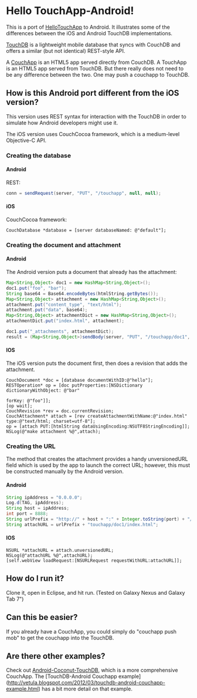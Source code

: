 # Hello TouchApp-Android!

This is a port of [HelloTouchApp](https://github.com/jchris/HelloTouchApp) to Android. It illustrates some of the differences between the iOS and Android TouchDB implementations.

[TouchDB](https://github.com/couchbaselabs/TouchDB-Android/) is a lightweight mobile database that syncs with CouchDB and offers a similar (but not identical) REST-style API.

A [CouchApp](http://couchapp.org) is an HTML5 app served directly from CouchDB. 
A TouchApp is an HTML5 app served from TouchDB. But there really does not need to be any difference between the two. One may push a couchapp to TouchDB.

## How is this Android port different from the iOS version?

This version uses REST syntax for interaction with the TouchDB in order to simulate how Android developers might use it. 

The iOS version uses CouchCocoa framework, which is a medium-level Objective-C API.

### Creating the database

#### Android

REST:

````java
conn = sendRequest(server, "PUT", "/touchapp", null, null);
````

#### iOS

CouchCocoa framework:

````
CouchDatabase *database = [server databaseNamed: @"default"];
````

### Creating the document and attachment

#### Android

The Android version puts a document that already has the attachment:

````java
Map<String,Object> doc1 = new HashMap<String,Object>();
doc1.put("foo", "bar");
String base64 = Base64.encodeBytes(htmlString.getBytes());
Map<String,Object> attachment = new HashMap<String,Object>();
attachment.put("content_type", "text/html");
attachment.put("data", base64);
Map<String,Object> attachmentDict = new HashMap<String,Object>();
attachmentDict.put("index.html", attachment);

doc1.put("_attachments", attachmentDict);
result = (Map<String,Object>)sendBody(server, "PUT", "/touchapp/doc1", doc1);
````

#### IOS

The iOS version puts the document first, then does a revision that adds the attachment.

````
CouchDocument *doc = [database documentWithID:@"hello"];
RESTOperation* op = [doc putProperties:[NSDictionary dictionaryWithObject: @"bar"
                                                                   forKey: @"foo"]];
[op wait]; 
CouchRevision *rev = doc.currentRevision;
CouchAttachment* attach = [rev createAttachmentWithName:@"index.html" type:@"text/html; charset=utf-8"];
op = [attach PUT:[htmlString dataUsingEncoding:NSUTF8StringEncoding]];
NSLog(@"make attachment %@",attach);
````

### Creating the URL

The method that creates the attachment provides a handy unversionedURL field which is used by the app to launch the correct URL; however, 
this must be constructed manually by the Android version.

#### Android


````java
String ipAddress = "0.0.0.0";
Log.d(TAG, ipAddress);
String host = ipAddress;
int port = 8888;
String urlPrefix = "http://" + host + ":" + Integer.toString(port) + "/";
String attachURL = urlPrefix + "touchapp/doc1/index.html";
 ````
 
#### IOS

````
NSURL *attachURL = attach.unversionedURL;
NSLog(@"attachURL %@",attachURL);
[self.webView loadRequest:[NSURLRequest requestWithURL:attachURL]];
````

## How do I run it?

Clone it, open in Eclipse, and hit run. (Tested on Galaxy Nexus and Galaxy Tab 7")

## Can this be easier?

If you already have a CouchApp, you could simply do "couchapp push mob" to get the couchapp into the TouchDB. 

## Are there other examples?

Check out [Android-Coconut-TouchDB](https://github.com/vetula/Android-Coconut-TouchDB), which is a more comprehensive CouchApp. 
The [TouchDB-Android Couchapp example] (http://vetula.blogspot.com/2012/03/touchdb-android-couchapp-example.html) has a bit more detail on that example.

